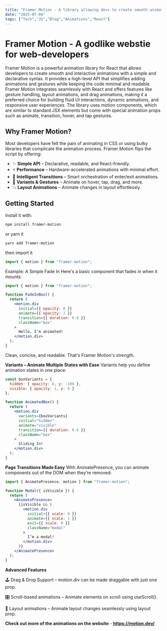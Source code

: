 ```yaml
---
title: "Framer Motion - A library allowing devs to create smooth animation."
date: "2025-07-04"
tags: ["Tech","JS","Blog","Animations","React"]
---
```


# Framer Motion - A godlike webstie for web-developers

Framer Motion is a powerful animation library for React that allows developers to create smooth and interactive animations with a simple and declarative syntax.
It provides a high-level API that simplifies adding animations and gestures while keeping the code minimal and readable.
Framer Motion integrates seamlessly with React and offers features like gesture handling, layout animations, and drag animations, making it a preferred choice for building fluid UI interactions, dynamic animations, and responsive user experiences.
The library uses motion components, which are similar to standard JSX elements but come with special animation props such as animate, transition, hover, and tap gestures.


## Why Framer Motion?

Most developers have felt the pain of animating in CSS or using bulky libraries that complicate the animation process. Framer Motion flips the script by offering:

- ✨ **Simple API** – Declarative, readable, and React-friendly.
- ⚡ **Performance** – Hardware-accelerated animations with minimal effort.
- 🧠 **Intelligent Transitions** – Smart orchestration of enter/exit animations.
- 🎯 **Variants & Gestures** – Animate on hover, tap, drag, and more.
- 💥 **Layout Animations** – Animate changes in layout effortlessly.

## Getting Started

Install it with:

```bash
npm install framer-motion
```
or yarn it 
```bash
yarn add framer-motion
```

then import it
```jsx
import { motion } from "framer-motion";
```

Example: A Simple Fade In
Here's a basic component that fades in when it mounts:
```jsx
import { motion } from "framer-motion";

function FadeInBox() {
  return (
    <motion.div
      initial={{ opacity: 0 }}
      animate={{ opacity: 1 }}
      transition={{ duration: 0.8 }}
      className="box"
    >
      Hello, I'm animated!
    </motion.div>
  );
}
```
Clean, concise, and readable. That's Framer Motion's strength.

**Variants – Animate Multiple States with Ease**
Variants help you define animation states in one place:
```jsx
const boxVariants = {
  hidden: { opacity: 0, y: -100 },
  visible: { opacity: 1, y: 0 }
};

function AnimatedBox() {
  return (
    <motion.div
      variants={boxVariants}
      initial="hidden"
      animate="visible"
      transition={{ duration: 0.6 }}
      className="box"
    >
      Sliding In!
    </motion.div>
  );
}
```

**Page Transitions Made Easy**
With AnimatePresence, you can animate components out of the DOM when they’re removed:
```jsx
import { AnimatePresence, motion } from "framer-motion";

function Modal({ isVisible }) {
  return (
    <AnimatePresence>
      {isVisible && (
        <motion.div
          initial={{ scale: 0 }}
          animate={{ scale: 1 }}
          exit={{ scale: 0 }}
          className="modal"
        >
          I’m a modal!
        </motion.div>
      )}
    </AnimatePresence>
  );
}
```

**Advanced Features**

🕹️ Drag & Drop Support – motion.div can be made draggable with just one prop.

🎛️ Scroll-based animations – Animate elements on scroll using useScroll().

📏 Layout animations – Animate layout changes seamlessly using layout prop.

**Check out more of the animations on the website** - **https://motion.dev/**
